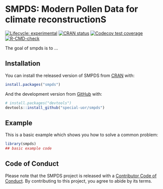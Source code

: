 
<!-- README.md is generated from README.Rmd. Please edit that file -->

# SMPDS: Modern Pollen Data for climate reconstructionS

<!-- badges: start -->

[![Lifecycle:
experimental](https://img.shields.io/badge/lifecycle-experimental-orange.svg)](https://www.tidyverse.org/lifecycle/#experimental)
[![CRAN
status](https://www.r-pkg.org/badges/version/smpds)](https://CRAN.R-project.org/package=smpds)
[![Codecov test
coverage](https://codecov.io/gh/special-uor/smpds/branch/main/graph/badge.svg)](https://codecov.io/gh/special-uor/smpds?branch=main)
[![R-CMD-check](https://github.com/special-uor/smpds/workflows/R-CMD-check/badge.svg)](https://github.com/special-uor/smpds/actions)
<!-- badges: end -->

The goal of smpds is to …

## Installation

You can install the released version of SMPDS from
[CRAN](https://CRAN.R-project.org) with:

``` r
install.packages("smpds")
```

And the development version from [GitHub](https://github.com/) with:

``` r
# install.packages("devtools")
devtools::install_github("special-uor/smpds")
```

## Example

This is a basic example which shows you how to solve a common problem:

``` r
library(smpds)
## basic example code
```

## Code of Conduct

Please note that the SMPDS project is released with a [Contributor Code
of
Conduct](https://contributor-covenant.org/version/2/0/CODE_OF_CONDUCT.html).
By contributing to this project, you agree to abide by its terms.
